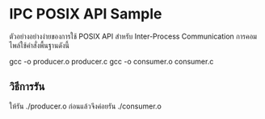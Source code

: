 # IPC POSIX API Sample
ตัวอย่างอย่างง่ายของการใช้ POSIX API สำหรับ Inter-Process Communication การคอมไพล์ใช้คำสั่งพื้นฐานดังนี้

gcc -o producer.o producer.c
gcc -o consumer.o consumer.c

## วิธีการรัน
ให้รัน ./producer.o ก่อนแล้วจึงค่อยรัน ./consumer.o
